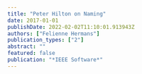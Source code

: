 ```yaml
---
title: "Peter Hilton on Naming"
date: 2017-01-01
publishDate: 2022-02-02T11:10:01.913943Z
authors: ["Felienne Hermans"]
publication_types: ["2"]
abstract: ""
featured: false
publication: "*IEEE Software*"
---
```


